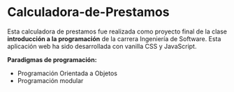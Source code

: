# Calculadora-de-Prestamos
Esta calculadora de prestamos fue realizada como proyecto final de la clase **introducción a la programación** de la carrera Ingeniería de Software. 
Esta aplicación web ha sido desarrollada con vanilla CSS y JavaScript.

**Paradigmas de programación:**
- Programación Orientada a Objetos
- Programación modular
